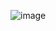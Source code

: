 
![image](https://user-images.githubusercontent.com/17232756/180678447-09843e6a-e5b9-4f00-b935-a72ce5fca285.png)
